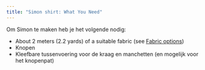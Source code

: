 ```yaml
---
title: "Simon shirt: What You Need"
---
```


Om Simon te maken heb je het volgende nodig:

- About 2 meters (2.2 yards) of a suitable fabric (see [Fabric options](/docs/patterns/simon/fabric/))
- Knopen
- Kleefbare tussenvoering voor de kraag en manchetten (en mogelijk voor het knopenpat)
